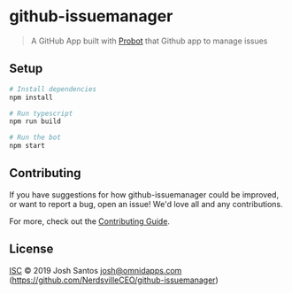 # github-issuemanager

> A GitHub App built with [Probot](https://github.com/probot/probot) that Github app to manage issues

## Setup

```sh
# Install dependencies
npm install

# Run typescript
npm run build

# Run the bot
npm start
```

## Contributing

If you have suggestions for how github-issuemanager could be improved, or want to report a bug, open an issue! We'd love all and any contributions.

For more, check out the [Contributing Guide](CONTRIBUTING.md).

## License

[ISC](LICENSE) © 2019 Josh Santos <josh@omnidapps.com> (https://github.com/NerdsvilleCEO/github-issuemanager)
